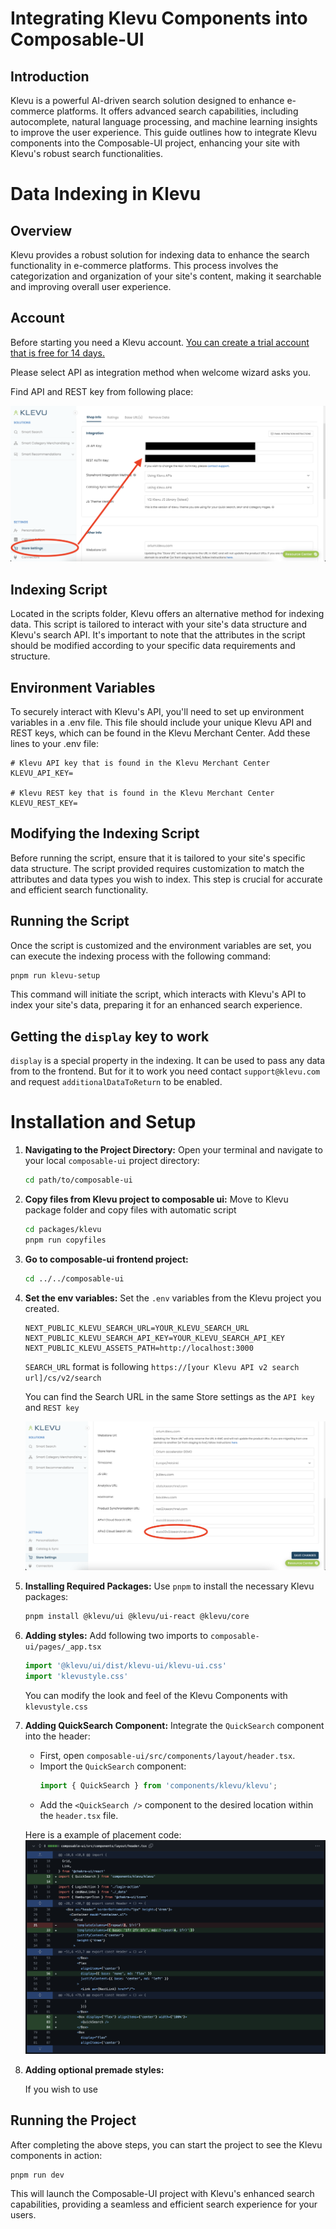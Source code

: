 # Integrating Klevu Components into Composable-UI

## Introduction
Klevu is a powerful AI-driven search solution designed to enhance e-commerce
platforms. It offers advanced search capabilities, including autocomplete,
natural language processing, and machine learning insights to improve the user
experience. This guide outlines how to integrate Klevu components into the
Composable-UI project, enhancing your site with Klevu's robust search
functionalities.

# Data Indexing in Klevu

## Overview

Klevu provides a robust solution for indexing data to enhance the search
functionality in e-commerce platforms. This process involves the categorization
and organization of your site's content, making it searchable and improving
overall user experience.

## Account

Before starting you need a Klevu account. [You can create a trial account 
that is free for 14 days.](https://box.klevu.com/merchant/signup)

Please select API as integration method when welcome wizard asks you.

Find API and REST key from following place:

![Klevu Merchant Center keys](./docimages/kmcinfo.png)

## Indexing Script
Located in the scripts folder, Klevu offers an alternative method for indexing
data. This script is tailored to interact with your site's data structure and
Klevu's search API. It's important to note that the attributes in the script
should be modified according to your specific data requirements and structure.

## Environment Variables
To securely interact with Klevu's API, you'll need to set up environment
variables in a .env file. This file should include your unique Klevu API and
REST keys, which can be found in the Klevu Merchant Center. Add these lines to
your .env file:

```env
# Klevu API key that is found in the Klevu Merchant Center
KLEVU_API_KEY=

# Klevu REST key that is found in the Klevu Merchant Center
KLEVU_REST_KEY=
```

## Modifying the Indexing Script
Before running the script, ensure that it is tailored to your site's specific
data structure. The script provided requires customization to match the
attributes and data types you wish to index. This step is crucial for accurate
and efficient search functionality.

## Running the Script
Once the script is customized and the environment variables are set, you can
execute the indexing process with the following command:

```bash
pnpm run klevu-setup
```

This command will initiate the script, which interacts with Klevu's API to index
your site's data, preparing it for an enhanced search experience.

## Getting the `display` key to work

`display` is a special property in the indexing. It can be used to pass any data
from to the frontend. But for it to work you need contact `support@klevu.com` and
request `additionalDataToReturn` to be enabled.

# Installation and Setup

1. **Navigating to the Project Directory:** Open your terminal and navigate to
   your local `composable-ui` project directory:
   ```bash
   cd path/to/composable-ui
   ```

2. **Copy files from Klevu project to composable ui:** Move to Klevu package folder and copy files with automatic script
   ```bash
   cd packages/klevu
   pnpm run copyfiles
   ```

3. **Go to composable-ui frontend project:**
   ```bash
   cd ../../composable-ui
   ```

4. **Set the env variables:** Set the `.env` variables from the Klevu project you created. 

   ```shell
   NEXT_PUBLIC_KLEVU_SEARCH_URL=YOUR_KLEVU_SEARCH_URL
   NEXT_PUBLIC_KLEVU_SEARCH_API_KEY=YOUR_KLEVU_SEARCH_API_KEY
   NEXT_PUBLIC_KLEVU_ASSETS_PATH=http://localhost:3000
   ```

   `SEARCH_URL` format is following `https://[your Klevu API v2 search url]/cs/v2/search`

   You can find the Search URL in the same Store settings as the `API key` and `REST key`

   ![API URL example image](./docimages/searchurl_example.png)

4. **Installing Required Packages:** Use `pnpm` to install the necessary Klevu
   packages:
   ```bash
   pnpm install @klevu/ui @klevu/ui-react @klevu/core
   ```

5. **Adding styles:** Add following two imports to `composable-ui/pages/_app.tsx`

   ```typescript
   import '@klevu/ui/dist/klevu-ui/klevu-ui.css'
   import 'klevustyle.css'
   ```

   You can modify the look and feel of the Klevu Components with `klevustyle.css`


6. **Adding QuickSearch Component:** Integrate the `QuickSearch` component into
   the header:
   - First, open `composable-ui/src/components/layout/header.tsx`.
   - Import the `QuickSearch` component:
     ```javascript
     import { QuickSearch } from 'components/klevu/klevu';
     ```
   - Add the `<QuickSearch />` component to the desired location within the
     `header.tsx` file.

   Here is a example of placement code: ![Example of QuickSearch code](./docimages/quicksearch_example.png)

7. **Adding optional premade styles:** 

   If you wish to use 

## Running the Project
After completing the above steps, you can start the project to see the Klevu
components in action:
```bash
pnpm run dev
```

This will launch the Composable-UI project with Klevu's enhanced search
capabilities, providing a seamless and efficient search experience for your
users.

